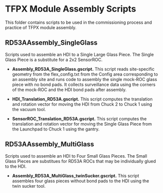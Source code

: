 # TFPX Module Assembly Scripts

This folder contains scripts to be used in the commissioning process and practice of TFPX module assembly.

## RD53AAssembly_SingleGlass

Scripts used to assemble an HDI to a Single Large Glass Piece. The Single Glass Piece is a substitute for a 2x2 SensorROC.

* **Assembly_RD53A_SingleGlass.gscript.** This script reads site-specific geometry from the flex_config.txt from the Config area corresponding to an assembly site and runs code to assembly the single mock-ROC glass piece with no bond pads. It collects surveillance data using the corners of the mock-ROC and the HDI bond pads after assembly.

* **HDI_Translation_RD53A.gscript.** This script computes the translation and rotation vector for moving the HDI from Chuck 2 to Chuck 1 using the vacuum tool.

* **SensorROC_Translation_RD53A.gscript.** This script computes the translation and rotation vector for moving the Single Glass Piece from the Launchpad to Chuck 1 using the gantry.

## RD53AAssembly_MultiGlass

Scripts used to assemble an HDI to Four Small Glass Pieces. The Small Glass Pieces are substitues for RD53A ROCs that may be individually glued to the HDI.

* **Assembly_RD53A_MultiGlass_twinSucker.gscript.** This script assembles four glass pieces without bond pads to the HDI using the twin sucker tool.
